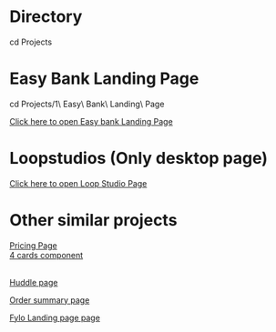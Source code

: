 # Directory
cd Projects

# Easy Bank Landing Page

cd Projects/1\ Easy\ Bank\ Landing\ Page

<a href="https://easybanktaimour2.netlify.app/"> Click here to open Easy bank Landing Page</a>

# Loopstudios (Only desktop page)
<a href="https://loopstudiotaimour.netlify.app/"> Click here to open Loop Studio Page</a>

# Other similar projects
<a href="https://pricingcomponenttaimour10.netlify.app/"> Pricing Page</a>
<br/>
<a href="https://fourcardfeaturetaimour9.netlify.app/"> 4 cards component</a>

<br/>
<a href="https://huddlelandingpagetaimour8.netlify.app/"> Huddle page</a>
<br/>

<a href="https://ordersummarytaimour.netlify.app/"> Order summary page</a>
<br/>

<a href="https://fylotaimour.netlify.app/"> Fylo Landing page page</a>




